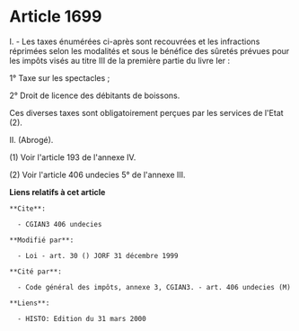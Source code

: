 # Article 1699

I. - Les taxes énumérées ci-après sont recouvrées et les infractions réprimées selon les modalités et sous le bénéfice des
sûretés prévues pour les impôts visés au titre III de la première partie du livre Ier :

1° Taxe sur les spectacles ;

2° Droit de licence des débitants de boissons.

Ces diverses taxes sont obligatoirement perçues par les services de l'Etat (2).

II. (Abrogé).

(1) Voir l'article 193 de l'annexe IV.

(2) Voir l'article 406 undecies 5° de l'annexe III.

**Liens relatifs à cet article**

	**Cite**:

	  - CGIAN3 406 undecies

	**Modifié par**:

	  - Loi - art. 30 () JORF 31 décembre 1999

	**Cité par**:

	  - Code général des impôts, annexe 3, CGIAN3. - art. 406 undecies (M)

	**Liens**:

	  - HISTO: Edition du 31 mars 2000
